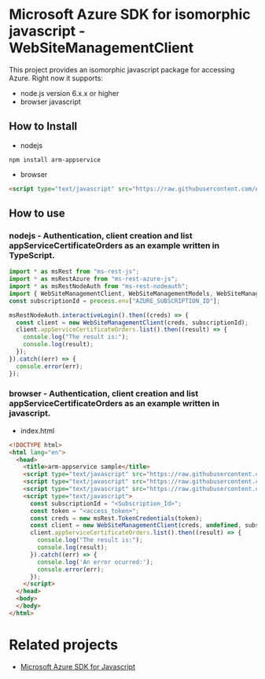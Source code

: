 # Microsoft Azure SDK for isomorphic javascript - WebSiteManagementClient
This project provides an isomorphic javascript package for accessing Azure. Right now it supports:
- node.js version 6.x.x or higher
- browser javascript

## How to Install

- nodejs
```
npm install arm-appservice
```
- browser
```html
<script type="text/javascript" src="https://raw.githubusercontent.com/Azure/azure-sdk-for-js/master/lib/services/arm-appservice/webSiteManagementClientBundle.js"></script>
```

## How to use

### nodejs - Authentication, client creation and list appServiceCertificateOrders as an example written in TypeScript.

```ts
import * as msRest from "ms-rest-js";
import * as msRestAzure from "ms-rest-azure-js";
import * as msRestNodeAuth from "ms-rest-nodeauth";
import { WebSiteManagementClient, WebSiteManagementModels, WebSiteManagementMappers } from "arm-appservice";
const subscriptionId = process.env["AZURE_SUBSCRIPTION_ID"];

msRestNodeAuth.interactiveLogin().then((creds) => {
  const client = new WebSiteManagementClient(creds, subscriptionId);
  client.appServiceCertificateOrders.list().then((result) => {
    console.log("The result is:");
    console.log(result);
  });
}).catch((err) => {
  console.error(err);
});
```

### browser - Authentication, client creation and list appServiceCertificateOrders as an example written in javascript.

- index.html
```html
<!DOCTYPE html>
<html lang="en">
  <head>
    <title>arm-appservice sample</title>
    <script type="text/javascript" src="https://raw.githubusercontent.com/Azure/ms-rest-js/master/msRestBundle.js"></script>
    <script type="text/javascript" src="https://raw.githubusercontent.com/Azure/ms-rest-js/master/msRestAzureBundle.js"></script>
    <script type="text/javascript" src="https://raw.githubusercontent.com/Azure/azure-sdk-for-js/master/lib/services/arm-appservice/webSiteManagementClientBundle.js"></script>
    <script type="text/javascript">
      const subscriptionId = "<Subscription_Id>";
      const token = "<access_token>";
      const creds = new msRest.TokenCredentials(token);
      const client = new WebSiteManagementClient(creds, undefined, subscriptionId);
      client.appServiceCertificateOrders.list().then((result) => {
        console.log("The result is:");
        console.log(result);
      }).catch((err) => {
        console.log('An error ocurred:');
        console.error(err);
      });
    </script>
  </head>
  <body>
  </body>
</html>
```

# Related projects
 - [Microsoft Azure SDK for Javascript](https://github.com/Azure/azure-sdk-for-js)
